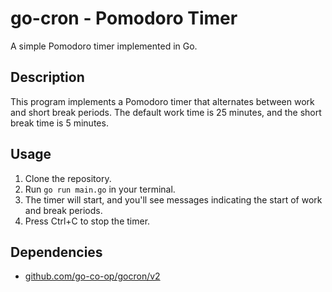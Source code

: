 # go-cron - Pomodoro Timer

A simple Pomodoro timer implemented in Go.

## Description

This program implements a Pomodoro timer that alternates between work and short break periods. The default work time is 25 minutes, and the short break time is 5 minutes.

## Usage

1.  Clone the repository.
2.  Run `go run main.go` in your terminal.
3.  The timer will start, and you'll see messages indicating the start of work and break periods.
4.  Press Ctrl+C to stop the timer.

## Dependencies

-   [github.com/go-co-op/gocron/v2](https://github.com/go-co-op/gocron)
